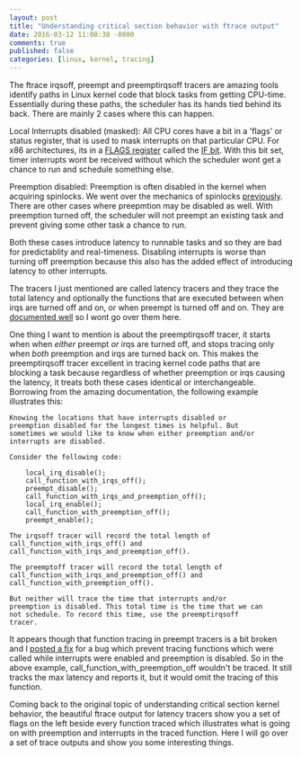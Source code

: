 ```yaml
---
layout: post
title: "Understanding critical section behavior with ftrace output"
date: 2016-03-12 11:08:38 -0800
comments: true
published: false
categories: [linux, kernel, tracing]
---
```


The ftrace irqsoff, preempt and preemptirqsoff tracers are amazing tools identify paths in Linux kernel code that block tasks from getting CPU-time. Essentially during these paths, the scheduler has its hands tied behind its back. There are mainly 2 cases where this can happen.

Local Interrupts disabled (masked):
All CPU cores have a bit in a 'flags' or status register, that is used to mask interrupts on that particular CPU. For x86 architectures, its in a [FLAGS register](https://en.wikipedia.org/wiki/FLAGS_register) called the [IF bit](https://en.wikipedia.org/wiki/Interrupt_flag). With this bit set, timer interrupts wont be received without which the scheduler wont get a chance to run and schedule something else.

Preemption disabled:
Preemption is often disabled in the kernel when acquiring spinlocks. We went over the mechanics of spinlocks [previously](http://www.linuxinternals.org/blog/2014/05/07/spinlock-implementation-in-linux-kernel/). There are other cases where preepmtion may be disabled as well. With preemption turned off, the scheduler will not preempt an existing task and prevent giving some other task a chance to run.

Both these cases introduce latency to runnable tasks and so they are bad for predictablity and real-timeness. Disabling interrupts is worse than turning off preemption because this also has the added effect of introducing latency to other interrupts.

The tracers I just mentioned are called latency tracers and they trace the total latency and optionally the functions that are executed between when irqs are turned off and on, or when preempt is turned off and on. They are [documented well](https://www.kernel.org/doc/Documentation/trace/ftrace.txt) so I wont go over them here.

One thing I want to mention is about the preemptirqsoff tracer, it starts when when *either* preempt *or* irqs are turned off, and stops tracing only when *both* preemption and irqs are turned back on.
This makes the preemptirqsoff tracer excellent in tracing kernel code paths that are blocking a task because regardless of whether preemption or irqs causing the latency, it treats both these cases identical or interchangeable. Borrowing from the amazing documentation, the following example illustrates this:

```
Knowing the locations that have interrupts disabled or
preemption disabled for the longest times is helpful. But
sometimes we would like to know when either preemption and/or
interrupts are disabled.

Consider the following code:

    local_irq_disable();
    call_function_with_irqs_off();
    preempt_disable();
    call_function_with_irqs_and_preemption_off();
    local_irq_enable();
    call_function_with_preemption_off();
    preempt_enable();

The irqsoff tracer will record the total length of
call_function_with_irqs_off() and
call_function_with_irqs_and_preemption_off().

The preemptoff tracer will record the total length of
call_function_with_irqs_and_preemption_off() and
call_function_with_preemption_off().

But neither will trace the time that interrupts and/or
preemption is disabled. This total time is the time that we can
not schedule. To record this time, use the preemptirqsoff
tracer.
```

It appears though that function tracing in preempt tracers is a bit broken and I [posted a fix](https://lkml.org/lkml/2016/3/12/24) for a bug which prevent tracing functions which were called while interrupts were enabled and preemption is disabled. So in the above example, call_function_with_preemption_off wouldn't be traced. It still tracks the max latency and reports it, but it would omit the tracing of this function.

Coming back to the original topic of understanding critical section kernel behavior, the beautiful ftrace output for latency tracers show you a set of flags on the left beside every function traced which illustrates what is going on with preemption and interrupts in the traced function. Here I will go over a set of trace outputs and show you some interesting things.


